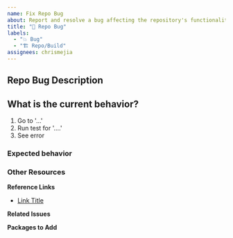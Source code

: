 ```yaml
---
name: Fix Repo Bug
about: Report and resolve a bug affecting the repository's functionality.
title: "🐛 Repo Bug"
labels:
  - "💥 Bug"
  - "🏗️ Repo/Build"
assignees: chrismejia
---
```


## Repo Bug Description

<!-- Details about what the bug in the repo/build process is -->

## What is the current behavior?

1. Go to '...'
2. Run test for '....'
3. See error

### Expected behavior

<!-- A clear and concise description of what you expected to happen. -->

### Other Resources

**Reference Links**

- [Link Title](link)

**Related Issues**

<!-- Link issue numbers here -->

**Packages to Add**

<!-- Pkgs/libs to be added to help complete unit -->
